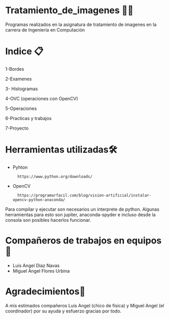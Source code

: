 # Tratamiento_de_imagenes 👨‍💻
Programas realizados en la asignatura de tratamiento de imagenes en la carrera de Ingeniería en Computación

# Indice 📋

1-Bordes

2-Examenes

3- Histogramas

4-OVC (operaciones con OpenCV)

5-Operaciones

6-Practicas y trabajos

7-Proyecto


# Herramientas utilizadas🛠️
* Pyhton

		https://www.python.org/downloads/
* OpenCV

  		https://programarfacil.com/blog/vision-artificial/instalar-opencv-python-anaconda/

Para compilar y ejecutar son necesarios un interprete de python. Algunas herramientas para esto son jupiter, 
anaconda-spyder e incluso desde la consola son posibles hacerlos funcionar.


# Compañeros de trabajos en equipos 🍺
* Luis Angel Diaz Navas
* Miguel Angel Flores Urbina

# Agradecimientos🍺
A mis estimados compañeros Luis Angel (chico de fisica) y Miguel Angel (el coordinador) por su ayuda y esfuerzo 
gracias por todo.

